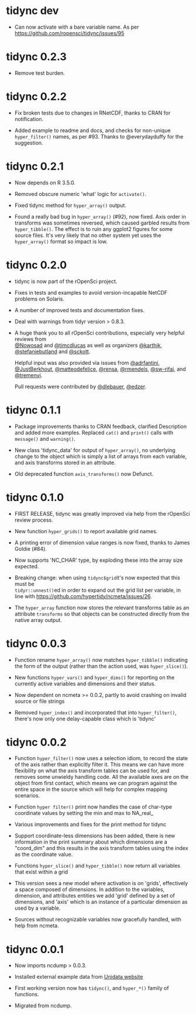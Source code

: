 # tidync dev

* Can now activate with a bare variable name. As per https://github.com/ropensci/tidync/issues/95


# tidync 0.2.3

* Remove test burden. 

# tidync 0.2.2

* Fix broken tests due to changes in RNetCDF, thanks to CRAN for notification. 

* Added example to readme and docs, and checks for non-unique `hyper_filter()` names, as per #93. 
 Thanks to @everydayduffy for the suggestion. 

# tidync 0.2.1

* Now depends on R 3.5.0. 

* Removed obscure numeric 'what' logic for `activate()`. 

* Fixed tidync method for `hyper_array()` output. 

* Found a really bad bug in `hyper_array()` (#92), now fixed. Axis order in 
  transforms was sometimes reversed, which caused garbled results from `hyper_tibble()`. 
  The effect is to ruin any ggplot2 figures for some source files. It's very likely
  that no other system yet uses the `hyper_array()` format so impact is low.  

# tidync 0.2.0

* tidync is now part of the rOpenSci project. 

* Fixes in tests and examples to avoid version-incapable NetCDF problems on Solaris. 
 
* A number of improved tests and documentation fixes. 

* Deal with warnings from tidyr version > 0.8.3. 

* A huge thank you to all rOpenSci contributions, especially very helpful reviews from   
  [&#x0040;Nowosad](https://github.com/Nowosad) and [&#x0040;timcdlucas](https://github.com/timcdlucas) as well as organizers [&#x0040;karthik](https://github.com/karthik), [&#x0040;stefaniebutland](https://github.com/stefaniebutland)  and [&#x0040;sckott](https://github.com/sckott). 
  
  Helpful input was also provided via issues  from [&#x0040;adrfantini](https://github.com/adrfantini), [&#x0040;JustBerkhout](https://github.com/JustBerkhout), [&#x0040;matteodefelice](https://github.com/matteodefelice), [&#x0040;rensa](https://github.com/rensa), 
  [&#x0040;rmendels](https://github.com/rmendels), [&#x0040;sw-rifai](https://github.com/sw-rifai), and [&#x0040;tremenyi](https://github.com/tremenyi). 
  
  Pull requests were contributed by [&#x0040;dlebauer](https://github.com/dlebauer), [&#x0040;edzer](https://github.com/edzer). 

# tidync 0.1.1

* Package improvements thanks to CRAN feedback, clarified Description and added
  more examples. Replaced `cat()` and `print()` calls with `message()` and `warning()`. 

* New class 'tidync_data' for output of `hyper_array()`, no underlying change to 
  the object which is simply a list of arrays from each variable, and axis transforms 
  stored in an attribute. 

* Old deprecated function `axis_transforms()` now Defunct. 


# tidync 0.1.0

* FIRST RELEASE, tidync was greatly improved via help from the rOpenSci review 
  process. 

* New function `hyper_grids()` to report available grid names. 

* A printing error of dimension value ranges is now fixed, thanks to James Goldie 
  (#84). 

* Now supports 'NC_CHAR' type, by exploding these into the array size expected. 

* Breaking change: when using `tidync$grid`it's now expected that this must be  
  `tidyr::unnest()`ed in order to expand out the grid list per variable, in line 
  with https://github.com/hypertidy/ncmeta/issues/26. 
  
* The `hyper_array` function now stores the relevant transforms table as an attribute 
  `transforms` so that objects can be constructed directly from the native array 
  output. 

# tidync 0.0.3

* Function rename `hyper_array()` now matches `hyper_tibble()` indicating the form 
  of the output (rather than the action used, was `hyper_slice()`). 

* New functions `hyper_vars()` and `hyper_dims()` for reporting on the currently active 
  variables and dimensions and their status. 

* Now dependent on ncmeta >= 0.0.2, partly to avoid crashing on invalid source 
  or file strings

* Removed `hyper_index()` and incorporated that into `hyper_filter()`, there's 
  now only one delay-capable class which is 'tidync'


# tidync 0.0.2

* Function `hyper_filter()` now uses a selection idiom, to record the state of 
  the axis rather than explicitly filter it. This means we can have more flexibility 
  on what the axis transform tables can be used for, and removes some unwieldy 
  handling code. All the available axes are on the object from first contact, which 
  means we can program against the entire space in the source which will help for 
  complex mapping scenarios. 
 
* Function `hyper filter()` print now handles the case of char-type coordinate 
  values by setting the min and max to NA_real_

* Various improvements and fixes for the print method for tidync

* Support coordinate-less dimensions has been added, there is new information in 
  the print summary about which dimensions are a "coord_dim" and this results in 
  the axis transform tables using the index as the coordinate value.  

* Functions `hyper_slice()` and `hyper_tibble()` now return all variables that 
  exist within a grid

* This version sees a new model where activation is on 'grids', effectively a 
  space composed of dimensions. In addition to the variables, dimension, and attributes 
  entities we add 'grid' defined by a set of dimensions, and 'axis' which is an 
  instance of a particular dimension as used by a variable. 

* Sources without recognizable variables now gracefully handled, with help from 
  ncmeta. 

# tidync 0.0.1

* Now imports ncdump > 0.0.3. 

* Installed external example data from [Unidata website](https://www.unidata.ucar.edu/software/netcdf/examples/files.html)

* First working version now has `tidync()`, and `hyper_*()` family of functions. 

* Migrated from ncdump. 


